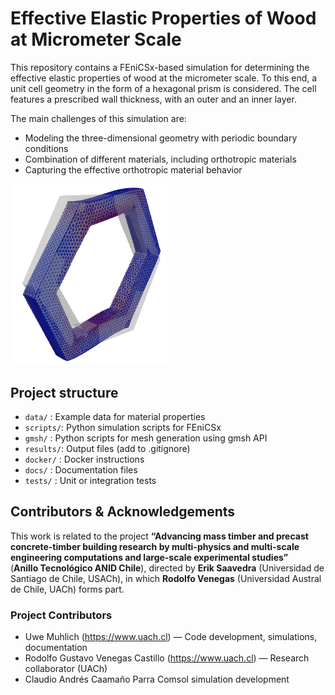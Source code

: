 # Effective Elastic Properties of Wood at Micrometer Scale

This repository contains a FEniCSx-based simulation for determining the effective elastic properties of wood at the micrometer scale. To this end, a unit cell geometry in the form of a hexagonal prism is considered. The cell features a prescribed wall thickness, with an outer  and an inner layer.

The main challenges of this simulation are:

- Modeling the three-dimensional geometry with periodic boundary conditions
- Combination of different materials, including orthotropic materials 
- Capturing the effective  orthotropic material behavior

<img src="./docs/images/total_disp_case_5.png"
     alt="Hexagonal Prism Unit Cell"
     width="250"/>


## Project structure

- `data/`   : Example data for material properties
- `scripts/`: Python simulation scripts for FEniCSx 
- `gmsh/`   : Python scripts for mesh generation using gmsh API
- `results/`: Output files (add to .gitignore)
- `docker/` : Docker instructions
- `docs/`   : Documentation files
- `tests/`  : Unit or integration tests

## Contributors & Acknowledgements

This work is related to the project **“Advancing mass timber and precast concrete-timber building research by multi-physics and multi-scale engineering computations and large-scale experimental studies”**  
(**Anillo Tecnológico ANID Chile**), directed by **Erik Saavedra** (Universidad de Santiago de Chile, USACh), in which **Rodolfo Venegas** (Universidad Austral de Chile, UACh) forms part.

### Project Contributors

- Uwe Muhlich (https://www.uach.cl) — Code development, simulations, documentation
- Rodolfo Gustavo Venegas Castillo  (https://www.uach.cl) — Research collaborator (UACh)
- Claudio Andrés Caamaño Parra  Comsol simulation development 
